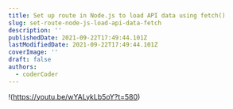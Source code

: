 ```yaml
---
title: Set up route in Node.js to load API data using fetch()
slug: set-route-node-js-load-api-data-fetch
description: ''
publishedDate: 2021-09-22T17:49:44.101Z
lastModifiedDate: 2021-09-22T17:49:44.101Z
coverImage: ''
draft: false
authors:
  - coderCoder
---
```


!(https://youtu.be/wYALykLb5oY?t=580)
